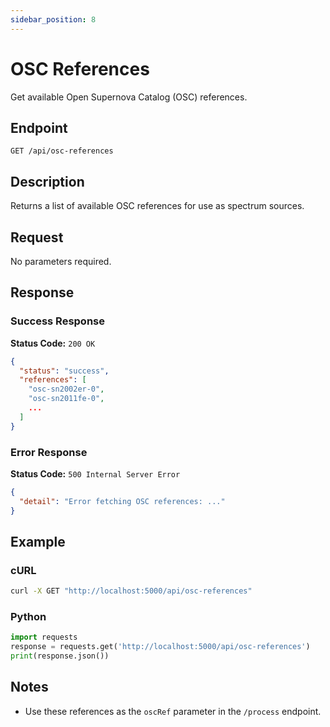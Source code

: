 ```yaml
---
sidebar_position: 8
---
```


# OSC References

Get available Open Supernova Catalog (OSC) references.

## Endpoint

```
GET /api/osc-references
```

## Description

Returns a list of available OSC references for use as spectrum sources.

## Request

No parameters required.

## Response

### Success Response
**Status Code:** `200 OK`

```json
{
  "status": "success",
  "references": [
    "osc-sn2002er-0",
    "osc-sn2011fe-0",
    ...
  ]
}
```

### Error Response
**Status Code:** `500 Internal Server Error`

```json
{
  "detail": "Error fetching OSC references: ..."
}
```

## Example

### cURL
```bash
curl -X GET "http://localhost:5000/api/osc-references"
```

### Python
```python
import requests
response = requests.get('http://localhost:5000/api/osc-references')
print(response.json())
```

## Notes
- Use these references as the `oscRef` parameter in the `/process` endpoint.
